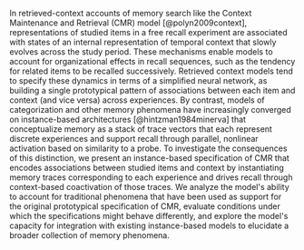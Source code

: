 In retrieved-context accounts of memory search like the Context Maintenance and Retrieval (CMR) model [@polyn2009context], representations of studied items in a free recall experiment are associated with states of an internal representation of temporal context that slowly evolves across the study period. 
These mechanisms enable models to account for organizational effects in recall sequences, such as the tendency for related items to be recalled successively.
Retrieved context models tend to specify these dynamics in terms of a simplified neural network, as building a single prototypical pattern of associations between each item and context (and vice versa) across experiences. 
By contrast, models of categorization and other memory phenomena have increasingly converged on instance-based architectures [@hintzman1984minerva] that conceptualize memory as a stack of trace vectors that each represent discrete experiences and support recall through parallel, nonlinear activation based on similarity to a probe. 
To investigate the consequences of this distinction, we present an instance-based specification of CMR that encodes associations between studied items and context by instantiating memory traces corresponding to each experience and drives recall through context-based coactivation of those traces. 
We analyze the model's ability to account for traditional phenomena that have been used as support for the original prototypical specification of CMR, evaluate conditions under which the specifications might behave differently, and explore the model's capacity for integration with existing instance-based models to elucidate a broader collection of memory phenomena.
